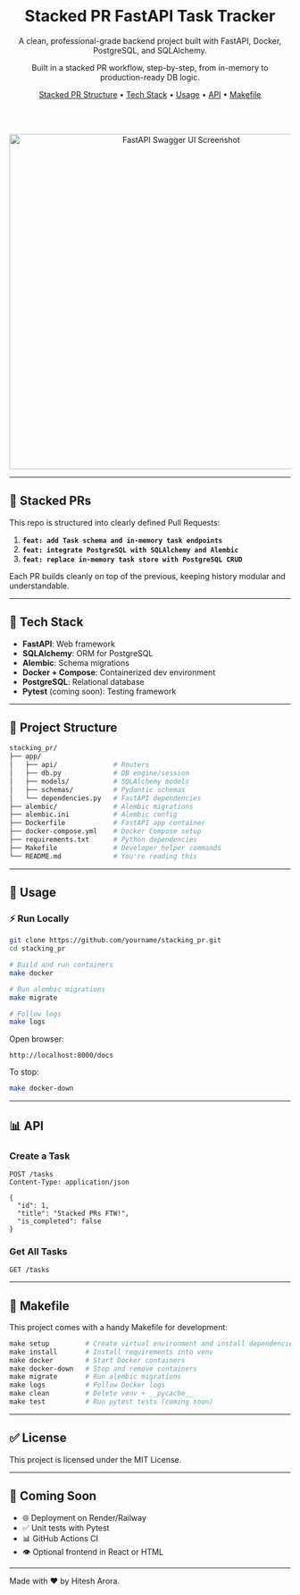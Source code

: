 <!--
SPDX-FileCopyrightText: 2024 Hitesh Arora
SPDX-FileContributor: Hitesh Arora

SPDX-License-Identifier: MIT
-->

<div align="center" markdown="1">
  <br />
  <h1>Stacked PR FastAPI Task Tracker</h1>
  <p>
    A clean, professional-grade backend project built with FastAPI, Docker, PostgreSQL, and SQLAlchemy.
  </p>
  <p>
    Built in a stacked PR workflow, step-by-step, from in-memory to production-ready DB logic.
  </p>

  <a href="#stacked-prs">Stacked PR Structure</a> •
  <a href="#tech-stack">Tech Stack</a> •
  <a href="#usage">Usage</a> •
  <a href="#api">API</a> •
  <a href="#makefile">Makefile</a>

  <br />
  <br />

<img 
  src="https://fastapi.tiangolo.com/img/tutorial/path-operation-decorator.png" 
  alt="FastAPI Swagger UI Screenshot" 
  width="600" 
/>



</div>

---

## 🌟 Stacked PRs

This repo is structured into clearly defined Pull Requests:

1. **`feat: add Task schema and in-memory task endpoints`**
2. **`feat: integrate PostgreSQL with SQLAlchemy and Alembic`**
3. **`feat: replace in-memory task store with PostgreSQL CRUD`**

Each PR builds cleanly on top of the previous, keeping history modular and understandable.

---

## 🚀 Tech Stack

- **FastAPI**: Web framework
- **SQLAlchemy**: ORM for PostgreSQL
- **Alembic**: Schema migrations
- **Docker + Compose**: Containerized dev environment
- **PostgreSQL**: Relational database
- **Pytest** (coming soon): Testing framework

---

## 📃 Project Structure

```bash
stacking_pr/
├── app/
│   ├── api/              # Routers
│   ├── db.py             # DB engine/session
│   ├── models/           # SQLAlchemy models
│   ├── schemas/          # Pydantic schemas
│   └── dependencies.py   # FastAPI dependencies
├── alembic/              # Alembic migrations
├── alembic.ini           # Alembic config
├── Dockerfile            # FastAPI app container
├── docker-compose.yml    # Docker Compose setup
├── requirements.txt      # Python dependencies
├── Makefile              # Developer helper commands
└── README.md             # You're reading this
```

---

## 🚧 Usage

### ⚡ Run Locally

```bash
git clone https://github.com/yourname/stacking_pr.git
cd stacking_pr

# Build and run containers
make docker

# Run alembic migrations
make migrate

# Follow logs
make logs
```

Open browser:
```
http://localhost:8000/docs
```

To stop:
```bash
make docker-down
```

---

## 📊 API

### Create a Task
```http
POST /tasks
Content-Type: application/json

{
  "id": 1,
  "title": "Stacked PRs FTW!",
  "is_completed": false
}
```

### Get All Tasks
```http
GET /tasks
```

---

## 📄 Makefile

This project comes with a handy Makefile for development:

```makefile
make setup         # Create virtual environment and install dependencies
make install       # Install requirements into venv
make docker        # Start Docker containers
make docker-down   # Stop and remove containers
make migrate       # Run alembic migrations
make logs          # Follow Docker logs
make clean         # Delete venv + __pycache__
make test          # Run pytest tests (coming soon)
```

---

## ✅ License

This project is licensed under the MIT License.

---

## 🚀 Coming Soon

- 🌐 Deployment on Render/Railway
- ✅ Unit tests with Pytest
- 📊 GitHub Actions CI
- 👁️ Optional frontend in React or HTML

---

Made with ❤️ by Hitesh Arora.
